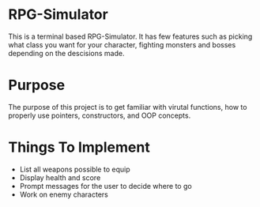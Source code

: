 # RPG-Simulator

This is a terminal based RPG-Simulator. It has few features such as picking what class you want for your character, fighting monsters and bosses depending on the descisions made. 

# Purpose

The purpose of this project is to get familiar with virutal functions, how to properly use pointers, constructors, and OOP concepts.


# Things To Implement

- List all weapons possible to equip
- Display health and score
- Prompt messages for the user to decide where to go
- Work on enemy characters
